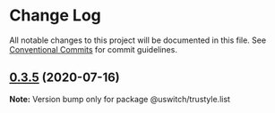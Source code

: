 # Change Log

All notable changes to this project will be documented in this file.
See [Conventional Commits](https://conventionalcommits.org) for commit guidelines.

## [0.3.5](https://github.com/uswitch/trustyle/compare/@uswitch/trustyle.list@0.3.4...@uswitch/trustyle.list@0.3.5) (2020-07-16)

**Note:** Version bump only for package @uswitch/trustyle.list
